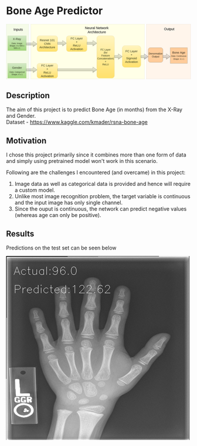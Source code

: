 # Bone Age Predictor

![alt text](images/flowchart.png)


## Description
The aim of this project is to predict Bone Age (in months) from the X-Ray and Gender.<br>
Dataset - https://www.kaggle.com/kmader/rsna-bone-age

## Motivation
I chose this project primarily since it combines more than one form of data and simply using pretrained model won't work in this scenario.

Following are the challenges I encountered (and overcame) in this project:
1. Image data as well as categorical data is provided and hence will require a custom model.
2. Unlike most image recognition problem, the target variable is continuous and the input image has only single channel.
3. Since the ouput is continuous, the network can predict negative values (whereas age can only be positive).


## Results
Predictions on the test set can be seen below

![alt text](images/pred_on_test.gif)
